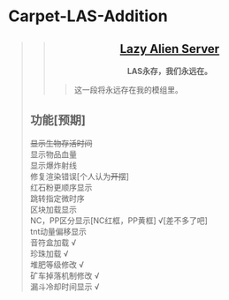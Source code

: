 # Carpet-LAS-Addition
>
>>##  [<center>**Lazy Alien Server**</center>](LAS/Lazy-Alien-Server.md)  
>>  **<center>LAS永存，我们永远在。</center>**  
>>> 这一段将永远存在我的模组里。
>>
> 
>## **功能[预期]**
>~~显示生物存活时间~~  
>显示物品血量  
>显示爆炸射线  
>修复渲染错误[个人认为~~开摆~~]  
>红石粉更顺序显示  
>跳转指定微时序  
>区块加载显示  
>NC，PP区分显示[NC红框，PP黄框]  √[差不多了吧]   
>tnt动量偏移显示   
>音符盒加载 √  
>珍珠加载 √  
>堆肥等级修改 √  
>矿车掉落机制修改 √  
>漏斗冷却时间显示 √ 
